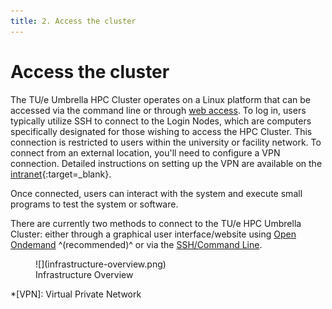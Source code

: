 ```yaml
---
title: 2. Access the cluster
---
```


# Access the cluster

The TU/e Umbrella HPC Cluster operates on a Linux platform that can be accessed via the command line or
through [web access](https://hpc.tue.nl). To log in, users typically utilize SSH to connect to the Login Nodes, which
are computers specifically designated for those wishing to access the HPC Cluster. This connection is restricted to
users within the university or facility network. To connect from an external location, you'll need to configure a VPN 
connection. Detailed instructions on setting up the VPN are available on the 
[intranet](https://tuenl.sharepoint.com/sites/intranet-LIS/SitePages/New-VPN-Service--eduVPN.aspx){:target=_blank}.

Once connected, users can interact with the system and execute small programs to test the system or software.

There are currently two methods to connect to the TU/e HPC Umbrella Cluster: either through a graphical user
interface/website using [Open Ondemand](openondemand.md) ^(recommended)^ or via the [SSH/Command Line](ssh/index.md).

<figure markdown>
  ![](infrastructure-overview.png)
  <figcaption>Infrastructure Overview</figcaption>
</figure>

*[VPN]: Virtual Private Network
